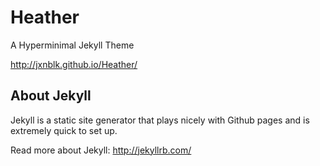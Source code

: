 # Heather
A Hyperminimal Jekyll Theme

http://jxnblk.github.io/Heather/

## About Jekyll
Jekyll is a static site generator that plays nicely with Github pages and is extremely quick to set up.

Read more about Jekyll: http://jekyllrb.com/